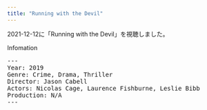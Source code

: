 ```yaml
---
title: "Running with the Devil"
---
```

2021-12-12に「Running with the Devil」を視聴しました。

Infomation
<pre>
---
Year: 2019
Genre: Crime, Drama, Thriller
Director: Jason Cabell
Actors: Nicolas Cage, Laurence Fishburne, Leslie Bibb
Production: N/A
---
</pre>